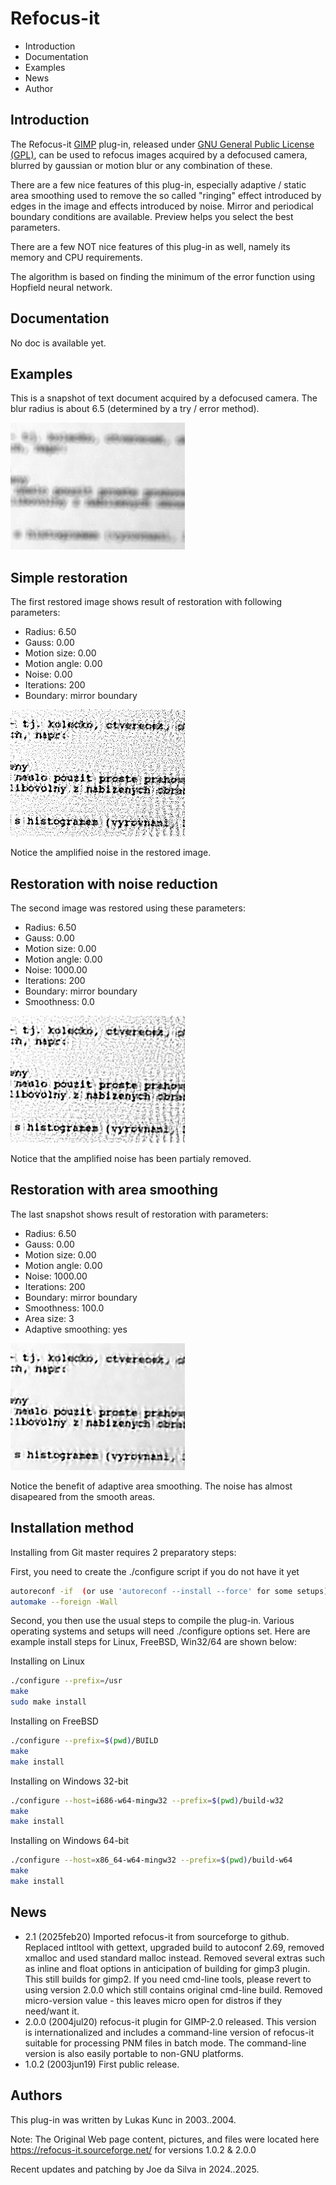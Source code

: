 # Refocus-it

- Introduction
- Documentation
- Examples
- News
- Author

## Introduction

The Refocus-it [GIMP](http://www.gimp.org/) plug-in, released under [GNU General Public License (GPL)](COPYING), can be used to refocus images acquired by a defocused camera, blurred by gaussian or motion blur or any combination of these.

There are a few nice features of this plug-in, especially adaptive / static area smoothing used to remove the so called "ringing" effect introduced by edges in the image and effects introduced by noise. Mirror and periodical boundary conditions are available. Preview helps you select the best parameters.

There are a few NOT nice features of this plug-in as well, namely its memory and CPU requirements.

The algorithm is based on finding the minimum of the error function using Hopfield neural network.

## Documentation

No doc is available yet.

## Examples

This is a snapshot of text document acquired by a defocused camera. The blur radius is about 6.5 (determined by a try / error method).

![](img/defocus.jpg)

## Simple restoration

The first restored image shows result of restoration with following parameters:

- Radius: 6.50
- Gauss: 0.00
- Motion size: 0.00
- Motion angle: 0.00
- Noise: 0.00
- Iterations: 200
- Boundary: mirror boundary

![](img/restored2.jpg)

Notice the amplified noise in the restored image.

## Restoration with noise reduction

The second image was restored using these parameters:

- Radius: 6.50
- Gauss: 0.00
- Motion size: 0.00
- Motion angle: 0.00
- Noise: 1000.00
- Iterations: 200
- Boundary: mirror boundary
- Smoothness: 0.0

![](img/restored3.jpg)

Notice that the amplified noise has been partialy removed.

## Restoration with area smoothing

The last snapshot shows result of restoration with parameters:

- Radius: 6.50
- Gauss: 0.00
- Motion size: 0.00
- Motion angle: 0.00
- Noise: 1000.00
- Iterations: 200
- Boundary: mirror boundary
- Smoothness: 100.0
- Area size: 3
- Adaptive smoothing: yes

![](img/restored1.jpg)

Notice the benefit of adaptive area smoothing. The noise has almost disapeared from the smooth areas.

## Installation method

Installing from Git master requires 2 preparatory steps:

First, you need to create the ./configure script if you do not have it yet
```sh
autoreconf -if  (or use 'autoreconf --install --force' for some setups)
automake --foreign -Wall
```
Second, you then use the usual steps to compile the plug-in.
Various operating systems and setups will need ./configure options set.
Here are example install steps for Linux, FreeBSD, Win32/64 are shown below:

Installing on Linux
```sh
./configure --prefix=/usr
make
sudo make install
```

Installing on FreeBSD
```sh
./configure --prefix=$(pwd)/BUILD
make
make install
```

Installing on Windows 32-bit
```sh
./configure --host=i686-w64-mingw32 --prefix=$(pwd)/build-w32
make
make install
```

Installing on Windows 64-bit
```sh
./configure --host=x86_64-w64-mingw32 --prefix=$(pwd)/build-w64
make
make install
```

## News

- 2.1 (2025feb20) Imported refocus-it from sourceforge to github. Replaced intltool with gettext, upgraded build to autoconf 2.69, removed xmalloc and used standard malloc instead. Removed several extras such as inline and float options in anticipation of building for gimp3 plugin. This still builds for gimp2. If you need cmd-line tools, please revert to using version 2.0.0 which still contains original cmd-line build. Removed micro-version value - this leaves micro open for distros if they need/want it.
- 2.0.0 (2004jul20) refocus-it plugin for GIMP-2.0 released. This version is internationalized and includes a command-line version of refocus-it suitable for processing PNM files in batch mode. The command-line version is also easily portable to non-GNU platforms.
- 1.0.2 (2003jun19) First public release.

## Authors

This plug-in was written by Lukas Kunc in 2003..2004.

Note: The Original Web page content, pictures, and files were located here https://refocus-it.sourceforge.net/ for versions 1.0.2 & 2.0.0

Recent updates and patching by Joe da Silva in 2024..2025.

